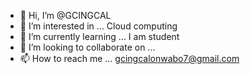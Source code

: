 - 👋 Hi, I’m @GCINGCAL
- 👀 I’m interested in ... Cloud computing
- 🌱 I’m currently learning ... I am student
- 💞️ I’m looking to collaborate on ...
- 📫 How to reach me ... gcingcalonwabo7@gmail.com

<!---
GCINGCAL/GCINGCAL is a ✨ special ✨ repository because its `README.md` (this file) appears on your GitHub profile.
You can click the Preview link to take a look at your changes.
--->
